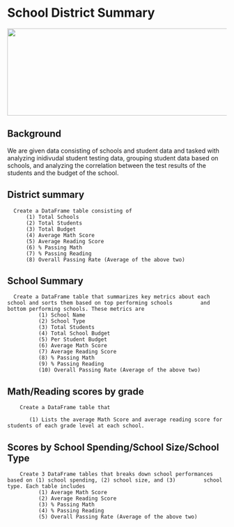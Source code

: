 # School District Summary

<img src="https://f0.pngfuel.com/png/386/91/yellow-and-red-school-illustration-png-clip-art.png" width="700" height="200">

## Background

We are given data consisting of schools and student data and tasked with analyzing inidivudal student testing data, grouping student data based on schools, and analyzing the correlation between the test results of the students and the budget of the school. 

## District summary 

      Create a DataFrame table consisting of 
          (1) Total Schools
          (2) Total Students
          (3) Total Budget
          (4) Average Math Score
          (5) Average Reading Score
          (6) % Passing Math
          (7) % Passing Reading
          (8) Overall Passing Rate (Average of the above two)
          

## School Summary 

      Create a DataFrame table that summarizes key metrics about each school and sorts them based on top performing schools         and bottom performing schools. These metrics are       
              (1) School Name
              (2) School Type
              (3) Total Students
              (4) Total School Budget
              (5) Per Student Budget
              (6) Average Math Score
              (7) Average Reading Score
              (8) % Passing Math
              (9) % Passing Reading
              (10) Overall Passing Rate (Average of the above two)
              
## Math/Reading scores by grade 
 
        Create a DataFrame table that 
        
           (1) Lists the average Math Score and average reading score for students of each grade level at each school.
  
 
 ## Scores by School Spending/School Size/School Type 
 
        Create 3 DataFrame tables that breaks down school performances based on (1) school spending, (2) school size, and (3)         school type. Each table includes   
              (1) Average Math Score
              (2) Average Reading Score
              (3) % Passing Math
              (4) % Passing Reading
              (5) Overall Passing Rate (Average of the above two)
